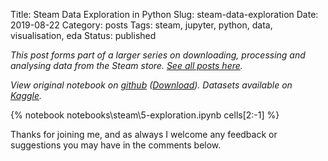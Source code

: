 Title: Steam Data Exploration in Python
Slug: steam-data-exploration
Date: 2019-08-22
Category: posts
Tags: steam, jupyter, python, data, visualisation, eda
Status: published

*This post forms part of a larger series on downloading, processing and analysing data from the Steam store. [See all posts here]({tag}steam).*

*View original notebook on [github](https://github.com/nik-davis/steam-data-science-project) ([Download](http://nik-davis.github.io/notebooks/steam/5-exploration.ipynb)). Datasets available on [Kaggle](https://www.kaggle.com/nikdavis/datasets).*

{% notebook notebooks\steam\5-exploration.ipynb cells[2:-1] %}

Thanks for joining me, and as always I welcome any feedback or suggestions you may have in the comments below.